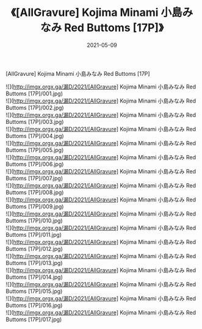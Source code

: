 ﻿---
layout: post
title:  《[AllGravure] Kojima Minami 小島みなみ Red Buttoms [17P]》
date:   2021-05-09
img: http://imgx.orgx.ga/漏D/2021/[AllGravure] Kojima Minami 小島みなみ Red Buttoms [17P]/000.jpg
categories: [美女, 清纯, 唯美]
---

[AllGravure] Kojima Minami 小島みなみ Red Buttoms [17P]

  ![](http://imgx.orgx.ga/漏D/2021/[AllGravure] Kojima Minami 小島みなみ Red Buttoms [17P]/001.jpg) <br> ![](http://imgx.orgx.ga/漏D/2021/[AllGravure] Kojima Minami 小島みなみ Red Buttoms [17P]/002.jpg) <br> ![](http://imgx.orgx.ga/漏D/2021/[AllGravure] Kojima Minami 小島みなみ Red Buttoms [17P]/003.jpg) <br> ![](http://imgx.orgx.ga/漏D/2021/[AllGravure] Kojima Minami 小島みなみ Red Buttoms [17P]/004.jpg) <br> ![](http://imgx.orgx.ga/漏D/2021/[AllGravure] Kojima Minami 小島みなみ Red Buttoms [17P]/005.jpg) <br> ![](http://imgx.orgx.ga/漏D/2021/[AllGravure] Kojima Minami 小島みなみ Red Buttoms [17P]/006.jpg) <br> ![](http://imgx.orgx.ga/漏D/2021/[AllGravure] Kojima Minami 小島みなみ Red Buttoms [17P]/007.jpg) <br> ![](http://imgx.orgx.ga/漏D/2021/[AllGravure] Kojima Minami 小島みなみ Red Buttoms [17P]/008.jpg) <br> ![](http://imgx.orgx.ga/漏D/2021/[AllGravure] Kojima Minami 小島みなみ Red Buttoms [17P]/009.jpg) <br> ![](http://imgx.orgx.ga/漏D/2021/[AllGravure] Kojima Minami 小島みなみ Red Buttoms [17P]/010.jpg) <br> ![](http://imgx.orgx.ga/漏D/2021/[AllGravure] Kojima Minami 小島みなみ Red Buttoms [17P]/011.jpg) <br> ![](http://imgx.orgx.ga/漏D/2021/[AllGravure] Kojima Minami 小島みなみ Red Buttoms [17P]/012.jpg) <br> ![](http://imgx.orgx.ga/漏D/2021/[AllGravure] Kojima Minami 小島みなみ Red Buttoms [17P]/013.jpg) <br> ![](http://imgx.orgx.ga/漏D/2021/[AllGravure] Kojima Minami 小島みなみ Red Buttoms [17P]/014.jpg) <br> ![](http://imgx.orgx.ga/漏D/2021/[AllGravure] Kojima Minami 小島みなみ Red Buttoms [17P]/015.jpg) <br> ![](http://imgx.orgx.ga/漏D/2021/[AllGravure] Kojima Minami 小島みなみ Red Buttoms [17P]/016.jpg) <br> ![](http://imgx.orgx.ga/漏D/2021/[AllGravure] Kojima Minami 小島みなみ Red Buttoms [17P]/017.jpg) <br>
